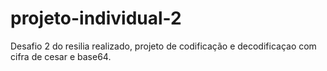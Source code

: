 # projeto-individual-2

Desafio 2 do resilia realizado, projeto de codificação e decodificaçao com cifra de cesar e base64.
